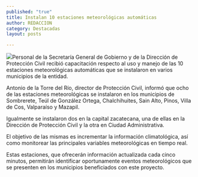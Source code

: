 ```yaml
---
published: "true"
title: Instalan 10 estaciones meteorológicas automáticas
author: REDACCION
category: Destacadas
layout: posts

---
```


![](http://i.imgur.com/X5DRslBm.jpg)Personal de la Secretaría General de Gobierno y de la Dirección de Protección Civil recibió capacitación respecto al uso y manejo de las 10 estaciones meteorológicas automáticas que se instalaron en varios municipios de la entidad.

Antonio de la Torre del Río, director de Protección Civil, informó que ocho de las estaciones meteorológicas se instalaron en los municipios de Sombrerete, Teúl de González Ortega, Chalchihuites, Sain Alto, Pinos, Villa de Cos, Valparaíso y Mazapil.

Igualmente se instalaron dos en la capital zacatecana, una de ellas en la Dirección de Protección Civil y la otra en Ciudad Administrativa.

El objetivo de las mismas es incrementar la información climatológica, así como monitorear las principales variables meteorológicas en tiempo real.

Estas estaciones, que ofrecerán información actualizada cada cinco minutos, permitirán identificar oportunamente eventos meteorológicos que se presenten en los municipios beneficiados con este proyecto.
